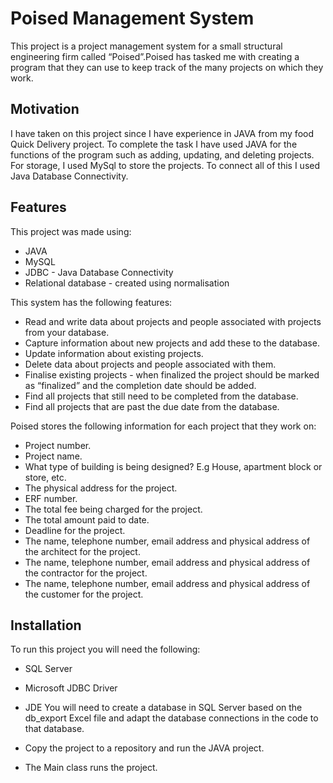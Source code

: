 
# Poised Management System

This project is a project management system for a small structural engineering firm called “Poised”.Poised has tasked me with creating a program
that they can use to keep track of the many projects on which they work.


## Motivation
I have taken on this project since I have experience in JAVA from my food Quick Delivery project. To complete the task I have used JAVA for the functions of the program such as adding, updating, and deleting projects. For storage, I used MySql to store the projects. To connect all of this I used Java Database Connectivity.



## Features
This project was made using:
- JAVA
- MySQL
- JDBC - Java Database Connectivity
- Relational database - created using normalisation

This system has the following features:
- Read and write data about projects and people associated with projects from your database.
- Capture information about new projects and add these to the database.
- Update information about existing projects.
- Delete data about projects and people associated with them.
- Finalise existing projects - when finalized the project should be marked as “finalized” and the completion date should be added.
- Find all projects that still need to be completed from the database.
- Find all projects that are past the due date from the database.

Poised stores the following information for each project that they work on:
- Project number.
- Project name.
- What type of building is being designed? E.g House, apartment block or store, etc.
- The physical address for the project.
- ERF number.
- The total fee being charged for the project.
- The total amount paid to date.
- Deadline for the project.
- The name, telephone number, email address and physical address of the architect for the project.
- The name, telephone number, email address and physical address of the contractor for the project.
- The name, telephone number, email address and physical address of the customer for the project.


## Installation

To run this project you will need the following:

+ SQL Server
+ Microsoft JDBC Driver
+ JDE You will need to create a database in SQL   Server based on the db_export Excel file and adapt the database connections in the code to that database.

+ Copy the project to a repository and run the JAVA project.
+ The Main class runs the project.
